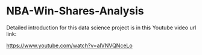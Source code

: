 # NBA-Win-Shares-Analysis

Detailed introduction for this data science project is in this Youtube video url link:

https://www.youtube.com/watch?v=alVNVQNceLo

